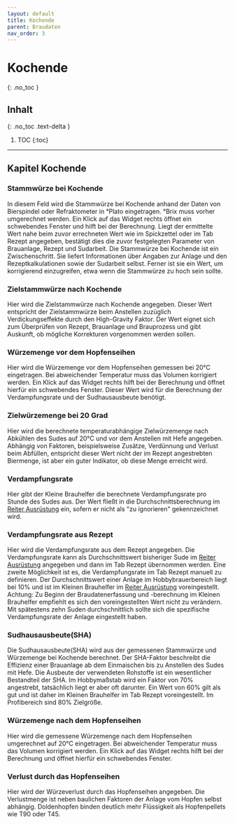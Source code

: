 ```yaml
---
layout: default
title: Kochende
parent: Braudaten
nav_order: 3
---
```


# Kochende
{: .no_toc }

## Inhalt
{: .no_toc .text-delta }

1. TOC
{:toc}

---

## Kapitel Kochende
<!---
Stammwürze bei Kochende  
Zielstammwürze nach Kochende  
Würzemenge vor dem Hopfenseihen  
Zielwürzemenge bei 20 Grad  
Verdampfungsrate  
Verdampfungsrate aus Rezept  
Sudhausausbeute(SHA)  
Würzemenge nach dem Hopfenseihen  
Verlust durch das Hopfenseihen  
-->

### Stammwürze bei Kochende
In diesem Feld wird die Stammwürze bei Kochende anhand der Daten von Bierspindel oder Refraktometer in °Plato eingetragen.
°Brix muss vorher umgerechnet werden. Ein Klick auf das Widget rechts öffnet ein schwebendes Fenster und hilft bei der Berechnung.
Liegt der ermittelte Wert nahe beim zuvor errechneten Wert wie im Spickzettel oder im Tab Rezept angegeben, bestätigt dies die zuvor festgelegten Parameter von Brauanlage, Rezept und Sudarbeit.
Die Stammwürze bei Kochende ist ein Zwischenschritt. Sie liefert Informationen über Angaben zur Anlage und den Rezeptkalkulationen sowie der Sudarbeit selbst. Ferner ist sie ein Wert, um korrigierend einzugreifen, etwa wenn die Stammwürze zu hoch sein sollte.

### Zielstammwürze nach Kochende
Hier wird die Zielstammwürze nach Kochende angegeben. Dieser Wert entspricht der Zielstammwürze beim Anstellen zuzüglich Verdickungseffekte durch den High-Gravity Faktor.
Der Wert eignet sich zum Überprüfen von Rezept, Brauanlage und Brauprozess und gibt Auskunft, ob mögliche Korrekturen vorgenommen werden sollen.

### Würzemenge vor dem Hopfenseihen  
Hier wird die Würzemenge vor dem Hopfenseihen gemessen bei 20°C eingetragen.
Bei abweichender Temperatur muss das Volumen korrigiert werden. Ein Klick auf das Widget rechts hilft bei der Berechnung und öffnet hierfür ein schwebendes Fenster.
Dieser Wert wird für die Berechnung der Verdampfungsrate und der Sudhausausbeute benötigt.

### Zielwürzemenge bei 20 Grad
Hier wird die berechnete temperaturabhängige Zielwürzemenge nach Abkühlen des Sudes auf 20°C und vor dem Anstellen mit Hefe angegeben.
Abhängig von Faktoren, beispielsweise Zusätze, Verdünnung und Verlust beim Abfüllen, entspricht dieser Wert nicht der im Rezept angestrebten Biermenge, ist aber ein guter Indikator, ob diese Menge erreicht wird.

### Verdampfungsrate
Hier gibt der Kleine Brauhelfer die berechnete Verdampfungsrate pro Stunde des Sudes aus.
Der Wert fließt in die Durchschnittsberechnung im [Reiter Ausrüstung](/kbh-glossar/Ausrüstung/) ein, sofern er nicht als "zu ignorieren" gekennzeichnet wird.

### Verdampfungsrate aus Rezept
Hier wird die Verdampfungsrate aus dem Rezept angegeben.
Die Verdampfungsrate kann als Durchschnittswert bisheriger Sude im [Reiter Ausrüstung](/kbh-glossar/Ausrüstung/) angegeben und dann im Tab Rezept übernommen werden. Eine zweite Möglichkeit ist es, die Verdampfungsrate im Tab Rezept manuell zu definieren. Der Durchschnittswert einer Anlage im Hobbybrauerbereich liegt bei 10% und ist im Kleinen Brauhelfer im [Reiter Ausrüstung](/kbh-glossar/Ausrüstung/) voreingestellt.
Achtung: Zu Beginn der Braudatenerfassung und -berechnung im Kleinen Brauhelfer empfiehlt es sich den voreingestellten Wert nicht zu verändern. Mit spätestens zehn Suden durchschnittlich sollte sich die spezifische Verdampfungsrate der Anlage eingestellt haben.

### Sudhausausbeute(SHA)
Die Sudhausausbeute(SHA) wird aus der gemessenen Stammwürze und Würzemenge bei Kochende berechnet. 
Der SHA-Faktor beschreibt die Effizienz einer Brauanlage ab dem Einmaischen bis zu Anstellen des Sudes mit Hefe. Die Ausbeute der verwendeten Rohstoffe ist ein wesentlicher Bestandteil der SHA.
Im Hobbymaßstab wird ein Faktor von 70% angestrebt, tatsächlich liegt er aber oft darunter. Ein Wert von 60% gilt als gut und ist daher im Kleinen Brauhelfer im Tab Rezept voreingestellt. Im Profibereich sind 80% Zielgröße.

### Würzemenge nach dem Hopfenseihen
Hier wird die gemessene Würzemenge nach dem Hopfenseihen umgerechnet auf 20°C eingetragen.
Bei abweichender Temperatur muss das Volumen korrigiert werden. Ein Klick auf das Widget rechts hilft bei der Berechnung und öffnet hierfür ein schwebendes Fenster.

### Verlust durch das Hopfenseihen
Hier wird der Würzeverlust durch das Hopfenseihen angegeben.
Die Verlustmenge ist neben baulichen Faktoren der Anlage vom Hopfen selbst abhängig. Doldenhopfen binden deutlich mehr Flüssigkeit als Hopfenpellets wie T90 oder T45.